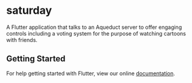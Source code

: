 # saturday

A Flutter application that talks to an Aqueduct server to offer engaging controls including a voting system for the purpose of watching cartoons with friends.

## Getting Started

For help getting started with Flutter, view our online
[documentation](https://flutter.io/).
